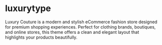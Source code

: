# luxurytype
Luxury Couture is a modern and stylish eCommerce fashion store designed for premium shopping experiences. Perfect for clothing brands, boutiques, and online stores, this theme offers a clean and elegant layout that highlights your products beautifully.
